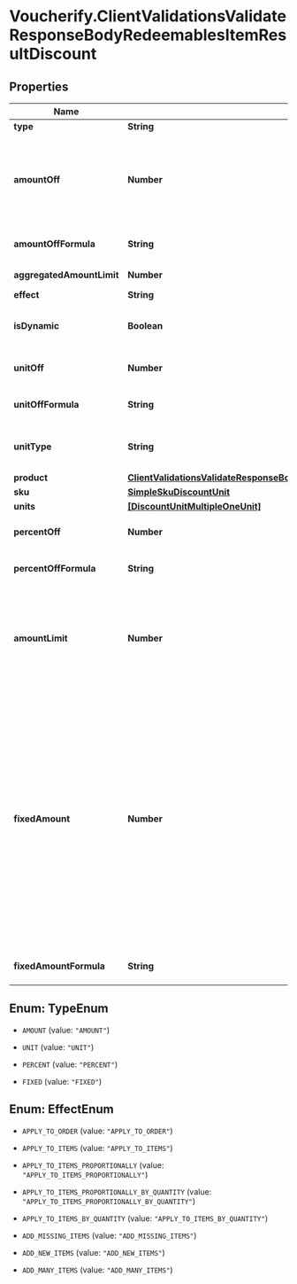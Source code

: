 # Voucherify.ClientValidationsValidateResponseBodyRedeemablesItemResultDiscount

## Properties

Name | Type | Description | Notes
------------ | ------------- | ------------- | -------------
**type** | **String** |  | [optional] 
**amountOff** | **Number** | Amount taken off the subtotal of a price. Value is multiplied by 100 to precisely represent 2 decimal places. For example, a $10 discount is written as 1000. | [optional] 
**amountOffFormula** | **String** | Formula used to dynamically calculate the discount. | [optional] 
**aggregatedAmountLimit** | **Number** | Maximum discount amount per order. | [optional] 
**effect** | **String** |  | [optional] 
**isDynamic** | **Boolean** | Flag indicating whether the discount was calculated using a formula. | [optional] 
**unitOff** | **Number** | Number of units to be granted a full value discount. | [optional] 
**unitOffFormula** | **String** | Formula used to dynamically calculate the number of units. | [optional] 
**unitType** | **String** | The product deemed as free, chosen from product inventory (e.g. time, items). | [optional] 
**product** | [**ClientValidationsValidateResponseBodyRedeemablesItemResultDiscountProduct**](ClientValidationsValidateResponseBodyRedeemablesItemResultDiscountProduct.md) |  | [optional] 
**sku** | [**SimpleSkuDiscountUnit**](SimpleSkuDiscountUnit.md) |  | [optional] 
**units** | [**[DiscountUnitMultipleOneUnit]**](DiscountUnitMultipleOneUnit.md) |  | [optional] 
**percentOff** | **Number** | The percent discount that the customer will receive. | [optional] 
**percentOffFormula** | **String** | Formula used to dynamically calculate the discount. | [optional] 
**amountLimit** | **Number** | Upper limit allowed to be applied as a discount. Value is multiplied by 100 to precisely represent 2 decimal places. For example, a $6 maximum discount is written as 600. | [optional] 
**fixedAmount** | **Number** | Sets a fixed value for an order total or the item price. The value is multiplied by 100 to precisely represent 2 decimal places. For example, a $10 discount is written as 1000. If the fixed amount is calculated by the formula, i.e. the &#x60;fixed_amount_formula&#x60; parameter is present in the fixed amount definition, this value becomes the **fallback value**. As a result, if the formula cannot be calculated due to missing metadata, for example, this value will be used as the fixed value. | [optional] 
**fixedAmountFormula** | **String** | Formula used to dynamically calculate the discount. | [optional] 



## Enum: TypeEnum


* `AMOUNT` (value: `"AMOUNT"`)

* `UNIT` (value: `"UNIT"`)

* `PERCENT` (value: `"PERCENT"`)

* `FIXED` (value: `"FIXED"`)





## Enum: EffectEnum


* `APPLY_TO_ORDER` (value: `"APPLY_TO_ORDER"`)

* `APPLY_TO_ITEMS` (value: `"APPLY_TO_ITEMS"`)

* `APPLY_TO_ITEMS_PROPORTIONALLY` (value: `"APPLY_TO_ITEMS_PROPORTIONALLY"`)

* `APPLY_TO_ITEMS_PROPORTIONALLY_BY_QUANTITY` (value: `"APPLY_TO_ITEMS_PROPORTIONALLY_BY_QUANTITY"`)

* `APPLY_TO_ITEMS_BY_QUANTITY` (value: `"APPLY_TO_ITEMS_BY_QUANTITY"`)

* `ADD_MISSING_ITEMS` (value: `"ADD_MISSING_ITEMS"`)

* `ADD_NEW_ITEMS` (value: `"ADD_NEW_ITEMS"`)

* `ADD_MANY_ITEMS` (value: `"ADD_MANY_ITEMS"`)




